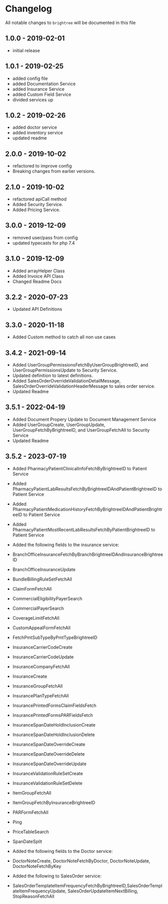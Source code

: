 # Changelog

All notable changes to `brightree` will be documented in this file

## 1.0.0 - 2019-02-01

- initial release


## 1.0.1 - 2019-02-25

- added config file
- added Documentation Service
- added Insurance Service
- added Custom Field Service
- divided services up

## 1.0.2 - 2019-02-26

- added doctor service
- added inventory service
- updated readme

## 2.0.0 - 2019-10-02

- refactored to improve config
- Breaking changes from earlier versions.

## 2.1.0 - 2019-10-02

- refactored apiCall method
- Added Security Service.
- Added Pricing Service.

## 3.0.0 - 2019-12-09

- removed user/pass from config
- updated typecasts for php 7.4

## 3.1.0 - 2019-12-09

- Added arrayHelper Class
- Added Invoice API Class
- Changed Readme Docs

## 3.2.2 - 2020-07-23

- Updated API Definitions

## 3.3.0 - 2020-11-18

- Added Custom method to catch all non use cases

## 3.4.2 - 2021-09-14

- Added UserGroupPermissionsFetchByUserGroupBrightreeID, and UserGroupPermissionsUpdate to Security Service.
- Updated definition to latest definitions.
- Added SalesOrderOverrideValidationDetailMessage, SalesOrderOverrideValidationHeaderMessage to sales order service.
- Updated Readme

## 3.5.1 - 2022-04-19

- Added Document Propery Update to Document Management Service
- Added UserGroupCreate, UserGroupUpdate, UserGroupFetchByBrightreeID, and UserGroupFetchAll to Security Service
- Updated Readme

## 3.5.2 - 2023-07-19

- Added PharmacyPatientClinicalInfoFetchByBrightreeID to Patient Service
- Added PharmacyPatientLabResultsFetchByBrightreeIDAndPatientBrightreeID to Patient Service
- Added PharmacyPatientMedicationHistoryFetchByBrightreeIDAndPatientBrightreeID to Patient Service
- Added PharmacyPatientMostRecentLabResultsFetchByPatientBrightreeID to Patient Service

- Added the following fields to the insurance service:
- BranchOfficeInsuranceFetchByBranchBrightreeIDAndInsuranceBrightreeID
- BranchOfficeInsuranceUpdate
- BundleBillingRuleSetFetchAll
- ClaimFormFetchAll
- CommercialEligibilityPayerSearch
- CommercialPayerSearch
- CoverageLimitFetchAll
- CustomAppealFormFetchAll
- FetchPmtSubTypeByPmtTypeBrightreeID
- InsuranceCarrierCodeCreate
- InsuranceCarrierCodeUpdate
- InsuranceCompanyFetchAll
- InsuranceCreate
- InsuranceGroupFetchAll
- InsurancePlanTypeFetchAll
- InsurancePrintedFormsClaimFieldsFetch
- InsurancePrintedFormsPARFieldsFetch
- InsuranceSpanDateHoldInclusionCreate
- InsuranceSpanDateHoldInclusionDelete
- InsuranceSpanDateOverrideCreate
- InsuranceSpanDateOverrideDelete
- InsuranceSpanDateOverrideUpdate
- InsuranceValidationRuleSetCreate
- InsuranceValidationRuleSetDelete
- ItemGroupFetchAll
- ItemGroupFetchByInsuranceBrightreeID
- PARFormFetchAll
- Ping
- PriceTableSearch
- SpanDateSplit

- Added the following fields to the Doctor service:
- DoctorNoteCreate, DoctorNoteFetchByDoctor, DoctorNoteUpdate, DoctorNoteFetchByKey

- Added the following to SalesOrder service:
- SalesOrderTemplateItemFrequencyFetchByBrightreeID,SalesOrderTemplateItemFrequencyUpdate, SalesOrderUpdateItemNextBilling, StopReasonFetchAll